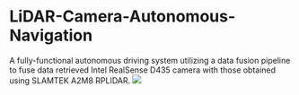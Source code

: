 # LiDAR-Camera-Autonomous-Navigation
A fully-functional autonomous driving system utilizing a data fusion pipeline to fuse data retrieved Intel RealSense D435 camera with those obtained using SLAMTEK A2M8 RPLIDAR. 
![](https://github.com/inhald/LiDAR-Camera-Autonomous-Navigation/optimized-compression.gif)
